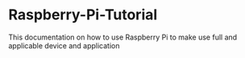# Raspberry-Pi-Tutorial
This documentation on how to use Raspberry Pi to make use full and applicable device and application